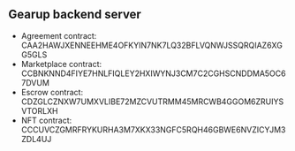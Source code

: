 ## Gearup backend server

- Agreement contract: CAA2HAWJXENNEEHME4OFKYIN7NK7LQ32BFLVQNWJSSQRQIAZ6XGG5GLS
- Marketplace contract: CCBNKNND4FIYE7HNLFIQLEY2HXIWYNJ3CM7C2CGHSCNDDMA5OC67DVUM
- Escrow contract: CDZGLCZNXW7UMXVLIBE72MZCVUTRMM45MRCWB4GGOM6ZRUIYSVTORLXH
- NFT contract: CCCUVCZGMRFRYKURHA3M7XKX33NGFC5RQH46GBWE6NVZICYJM3ZDL4UJ